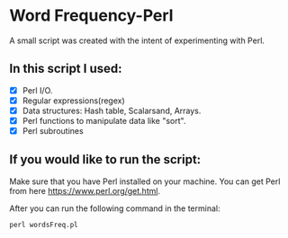 # Word Frequency-Perl
 
A small script was created with the intent of experimenting with Perl.

## In this script I used:
- [x] Perl I/O.
- [x] Regular expressions(regex)
- [x] Data structures: Hash table, Scalarsand, Arrays.
- [x] Perl functions to manipulate data like "sort".
- [x] Perl subroutines

## If you would like to run the script:
Make sure that you have Perl installed on your machine.
You can get Perl from here https://www.perl.org/get.html.

After you can run the following command in the terminal:

```perl wordsFreq.pl```
